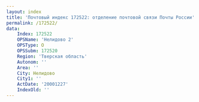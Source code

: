 ```yaml
---
layout: index
title: 'Почтовый индекс 172522: отделение почтовой связи Почты России'
permalink: /172522/
data:
    Index: 172522
    OPSName: 'Нелидово 2'
    OPSType: О
    OPSSubm: 172520
    Region: 'Тверская область'
    Autonom: ''
    Area: ''
    City: Нелидово
    City1: ''
    ActDate: '20001227'
    IndexOld: ''
---
```

